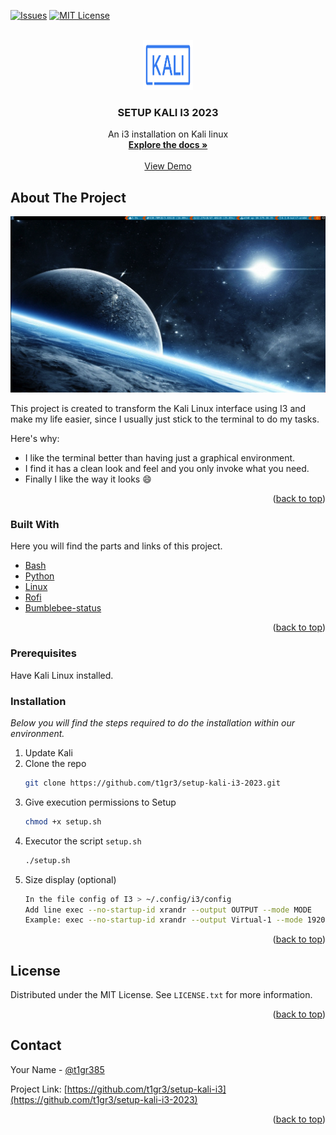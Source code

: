 <div id="top"></div>

<!-- PROJECT SHIELDS -->

[![Issues][issues-shield]][issues-url]
[![MIT License][license-shield]][license-url]



<!-- PROJECT LOGO -->
<br />
<div align="center">
  <a href="https://github.com/t1gr3/setup-kali-i3-2023">
    <img src="images/logo.png" alt="Logo" width="80" height="80">
  </a>

  <h3 align="center">SETUP KALI I3 2023</h3>

  <p align="center">
    An i3 installation on Kali linux
    <br />
    <a href="https://github.com/t1gr3/setup-kali-i3-2023"><strong>Explore the docs »</strong></a>
    <br />
    <br />
    <a href="https://github.com/t1gr3/setup-kali-i3-2023">View Demo</a>
  </p>
</div>



<!-- ABOUT THE PROJECT -->
## About The Project

[![Product Name Screen Shot][product-screenshot]](https://github.com/t1gr3/setup-kali-i3-2023)

This project is created to transform the Kali Linux interface using I3 and make my life easier, since I usually just stick to the terminal to do my tasks.

Here's why:
* I like the terminal better than having just a graphical environment.
* I find it has a clean look and feel and you only invoke what you need.
* Finally I like the way it looks :smile:

<p align="right">(<a href="#top">back to top</a>)</p>



### Built With

Here you will find the parts and links of this project.

* [Bash](https://www.gnu.org/software/bash/)
* [Python](https://www.python.org/)
* [Linux](https://www.linux.org/)
* [Rofi](https://github.com/davatorium/rofi)
* [Bumblebee-status](https://github.com/tobi-wan-kenobi/bumblebee-status)

<p align="right">(<a href="#top">back to top</a>)</p>



<!-- GETTING STARTED -->
### Prerequisites

Have Kali Linux installed.

### Installation

_Below you will find the steps required to do the installation within our environment._

1. Update Kali
2. Clone the repo
   ```sh
   git clone https://github.com/t1gr3/setup-kali-i3-2023.git
   ```
3. Give execution permissions to Setup
   ```sh
   chmod +x setup.sh
   ```
4. Executor the script `setup.sh`
   ```sh
   ./setup.sh
   ```
5. Size display (optional)
   ```sh
   In the file config of I3 > ~/.config/i3/config
   Add line exec --no-startup-id xrandr --output OUTPUT --mode MODE
   Example: exec --no-startup-id xrandr --output Virtual-1 --mode 1920x1080
   ```

<p align="right">(<a href="#top">back to top</a>)</p>



<!-- LICENSE -->
## License

Distributed under the MIT License. See `LICENSE.txt` for more information.

<p align="right">(<a href="#top">back to top</a>)</p>



<!-- CONTACT -->
## Contact

Your Name - [@t1gr385](https://twitter.com/t1gr385)

Project Link: [https://github.com/t1gr3/setup-kali-i3](https://github.com/t1gr3/setup-kali-i3-2023)

<p align="right">(<a href="#top">back to top</a>)</p>



<!-- MARKDOWN LINKS & IMAGES -->
[issues-shield]: https://img.shields.io/github/issues/t1gr3/setup-kali-i3-2023?style=for-the-badge
[issues-url]: https://github.com/t1gr3/setup-kali-i3-2023/issues
[license-shield]: https://img.shields.io/github/license/t1gr3/setup-kali-i3-2023?style=for-the-badge
[license-url]: https://github.com/t1gr3/setup-kali-i3-2023/LICENSE.txt
[product-screenshot]: images/screenshot.png
